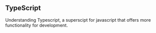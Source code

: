 ## TypeScript
Understanding Typescript, a superscipt for javascript that offers more functionality for development.